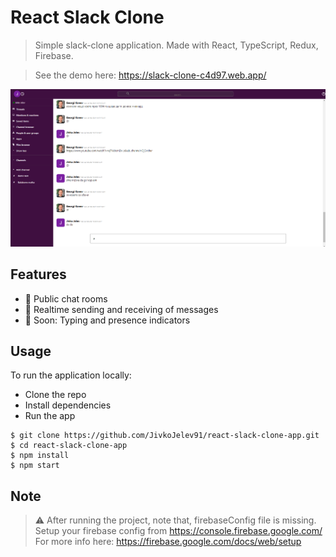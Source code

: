 # React Slack Clone

> Simple slack-clone application. Made with React, TypeScript, Redux, Firebase.

> See the demo here: https://slack-clone-c4d97.web.app/

![Image](./src/resources/demo.png)


## Features

* 📝 Public chat rooms
* 📡 Realtime sending and receiving of messages
* 💬 Soon: Typing and presence indicators

## Usage

To run the application locally: 
 * Clone the repo
 * Install dependencies
 * Run the app

```
$ git clone https://github.com/JivkoJelev91/react-slack-clone-app.git
$ cd react-slack-clone-app
$ npm install
$ npm start
```

## Note

> :warning: After running the project, note that, firebaseConfig file is missing. <br />
> Setup your firebase config from https://console.firebase.google.com/ <br />
> For more info here: https://firebase.google.com/docs/web/setup 
